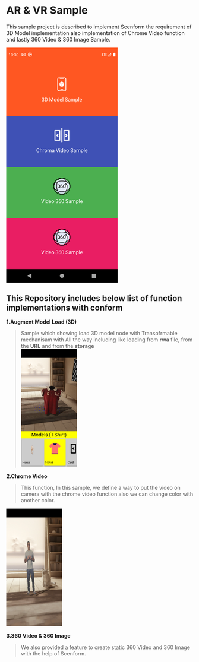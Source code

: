 # AR & VR Sample
This sample project is described to implement Scenform the requirement of 3D Model implementation also implementation of Chrome Video function and lastly 360 Video &amp; 360 Image Sample.


<img src="screenshot/selection_screen.png" width="300" align="center" />

## This Repository includes below list of function implementations with conform 

**1.Augment Model Load (3D)** 
 > Sample which showing load 3D model node with Transofrmable mechanisam with All the way including like loading from **rwa** file, from the **URL** and from the **storage**<br clear="right"/><img src="screenshot/ar_sample.png" width="150" />
   
**2.Chrome Video** 
 > This function, In this sample, we define a way to put the video on camera with the chrome video function also we can change color with another color.
<img src="screenshot/chrom_sample.png" width="150" />

**3.360 Video & 360 Image** 
 > We also provided a feature to create static 360 Video and 360 Image with the help of Scenform.






